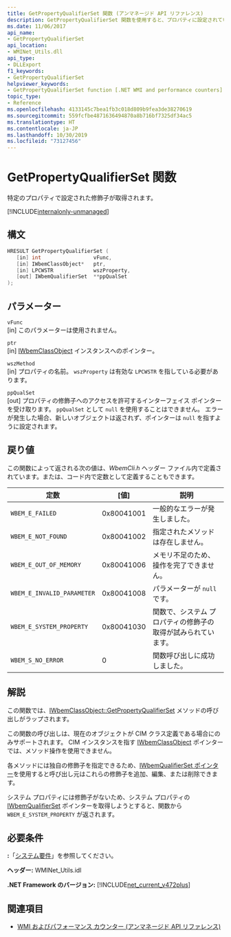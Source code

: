 ```yaml
---
title: GetPropertyQualifierSet 関数 (アンマネージド API リファレンス)
description: GetPropertyQualifierSet 関数を使用すると、プロパティに設定されている修飾子が取得されます。
ms.date: 11/06/2017
api_name:
- GetPropertyQualifierSet
api_location:
- WMINet_Utils.dll
api_type:
- DLLExport
f1_keywords:
- GetPropertyQualifierSet
helpviewer_keywords:
- GetPropertyQualifierSet function [.NET WMI and performance counters]
topic_type:
- Reference
ms.openlocfilehash: 4133145c7bea1fb3c018d809b9fea3de38270619
ms.sourcegitcommit: 559fcfbe4871636494870a8b716bf7325df34ac5
ms.translationtype: HT
ms.contentlocale: ja-JP
ms.lasthandoff: 10/30/2019
ms.locfileid: "73127456"
---
```

# <a name="getpropertyqualifierset-function"></a>GetPropertyQualifierSet 関数

特定のプロパティで設定された修飾子が取得されます。

[!INCLUDE[internalonly-unmanaged](../../../../includes/internalonly-unmanaged.md)]

## <a name="syntax"></a>構文

```cpp
HRESULT GetPropertyQualifierSet (
   [in] int                 vFunc,
   [in] IWbemClassObject*   ptr,
   [in] LPCWSTR             wszProperty,
   [out] IWbemQualifierSet  **ppQualSet
);
```

## <a name="parameters"></a>パラメーター

`vFunc`\
[in] このパラメーターは使用されません。

`ptr`\
[in] [IWbemClassObject](/windows/desktop/api/wbemcli/nn-wbemcli-iwbemclassobject) インスタンスへのポインター。

`wszMethod`\
[in] プロパティの名前。 `wszProperty` は有効な `LPCWSTR` を指している必要があります。

`ppQualSet`\
[out] プロパティの修飾子へのアクセスを許可するインターフェイス ポインターを受け取ります。 `ppQualSet` として `null` を使用することはできません。 エラーが発生した場合、新しいオブジェクトは返されず、ポインターは `null` を指すように設定されます。

## <a name="return-value"></a>戻り値

この関数によって返される次の値は、*WbemCli.h* ヘッダー ファイル内で定義されています。または、コード内で定数として定義することもできます。

|定数  |[値]  |説明  |
|---------|---------|---------|
|`WBEM_E_FAILED` | 0x80041001 | 一般的なエラーが発生しました。 |
| `WBEM_E_NOT_FOUND` | 0x80041002 | 指定されたメソッドは存在しません。 |
|`WBEM_E_OUT_OF_MEMORY` | 0x80041006 | メモリ不足のため、操作を完了できません。 |
|`WBEM_E_INVALID_PARAMETER` | 0x80041008 | パラメーターが `null` です。 |
| `WBEM_E_SYSTEM_PROPERTY` | 0x80041030 | 関数で、システム プロパティの修飾子の取得が試みられています。 |
|`WBEM_S_NO_ERROR` | 0 | 関数呼び出しに成功しました。  |

## <a name="remarks"></a>解説

この関数では、[IWbemClassObject::GetPropertyQualifierSet](/windows/desktop/api/wbemcli/nf-wbemcli-iwbemclassobject-getpropertyqualifierset) メソッドの呼び出しがラップされます。

この関数の呼び出しは、現在のオブジェクトが CIM クラス定義である場合にのみサポートされます。 CIM インスタンスを指す [IWbemClassObject](/windows/desktop/api/wbemcli/nn-wbemcli-iwbemclassobject) ポインターでは、メソッド操作を使用できません。

各メソッドには独自の修飾子を指定できるため、[IWbemQualifierSet ポインター](/windows/desktop/api/wbemcli/nn-wbemcli-iwbemqualifierset)を使用すると呼び出し元はこれらの修飾子を追加、編集、または削除できます。

システム プロパティには修飾子がないため、システム プロパティの [IWbemQualifierSet](/windows/desktop/api/wbemcli/nn-wbemcli-iwbemqualifierset) ポインターを取得しようとすると、関数から `WBEM_E_SYSTEM_PROPERTY` が返されます。

## <a name="requirements"></a>必要条件

**:**「[システム要件](../../get-started/system-requirements.md)」を参照してください。

**ヘッダー:** WMINet_Utils.idl

**.NET Framework のバージョン:** [!INCLUDE[net_current_v472plus](../../../../includes/net-current-v472plus.md)]

## <a name="see-also"></a>関連項目

- [WMI およびパフォーマンス カウンター (アンマネージド API リファレンス)](index.md)
